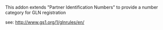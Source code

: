 This addon extends "Partner Identification Numbers" to provide a number
category for GLN registration

see: <http://www.gs1.org/1/glnrules/en/>
